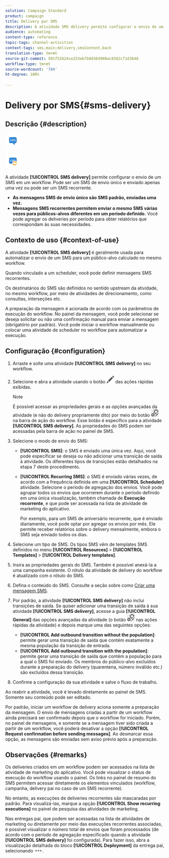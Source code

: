 ```yaml
---
solution: Campaign Standard
product: campaign
title: Delivery por SMS
description: A atividade SMS delivery permite configurar o envio de um único SMS de envio ou um SMS recorrente em um workflow.
audience: automating
content-type: reference
topic-tags: channel-activities
context-tags: sms,main;delivery,smsContent,back
translation-type: tm+mt
source-git-commit: 501f52624ce253eb7b0d36d908ac8502cf1d3b48
workflow-type: tm+mt
source-wordcount: '784'
ht-degree: 100%

---
```



# Delivery por SMS{#sms-delivery}

## Descrição {#description}

![](assets/sms.png)

![](assets/recurrentsms.png)

A atividade **[!UICONTROL SMS delivery]** permite configurar o envio de um SMS em um workflow. Pode ser um SMS de envio único e enviado apenas uma vez ou pode ser um SMS recorrente.

* **As mensagens SMS de envio único são SMS padrão, enviadas uma vez.**
* **Mensagens SMS recorrentes permitem enviar o mesmo SMS várias vezes para públicos-alvos diferentes em um período definido.** Você pode agregar os deliveries por período para obter relatórios que correspondam às suas necessidades.

## Contexto de uso {#context-of-use}

A atividade **[!UICONTROL SMS delivery]** é geralmente usada para automatizar o envio de um SMS para um público-alvo calculado no mesmo workflow.

Quando vinculado a um scheduler, você pode definir mensagens SMS recorrentes.

Os destinatários do SMS são definidos no sentido upstream da atividade, no mesmo workflow, por meio de atividades de direcionamento, como consultas, interseções etc.

A preparação da mensagem é acionada de acordo com os parâmetros de execução do workflow. No painel da mensagem, você pode selecionar se deseja solicitar ou não uma confirmação manual para enviar a mensagem (obrigatório por padrão). Você pode iniciar o workflow manualmente ou colocar uma atividade de scheduler no workflow para automatizar a execução.

## Configuração {#configuration}

1. Arraste e solte uma atividade **[!UICONTROL SMS delivery]** no seu workflow.
1. Selecione e abra a atividade usando o botão ![](assets/edit_darkgrey-24px.png) das ações rápidas exibidas.

   >[!NOTE]
   >
   >É possível acessar as propriedades gerais e as opções avançadas da atividade (e não do delivery propriamente dito) por meio do botão ![](assets/dlv_activity_params-24px.png) na barra de ação do workflow. Esse botão é específico para a atividade **[!UICONTROL SMS delivery]**. As propriedades do SMS podem ser acessadas pela barra de ação no painel de SMS.

1. Selecione o modo de envio do SMS:

   * **[!UICONTROL SMS]**: o SMS é enviado uma única vez. Aqui, você pode especificar se deseja ou não adicionar uma transição de saída à atividade. Os diferentes tipos de transições estão detalhados na etapa 7 deste procedimento.
   * **[!UICONTROL Recurring SMS]**: o SMS é enviado várias vezes, de acordo com a frequência definida em uma **[!UICONTROL Scheduler]** atividade. Selecione o período de agregação dos envios. Você pode agrupar todos os envios que ocorrerem durante o período definido em uma única visualização, também chamada de **Execução recorrente**, e que pode ser acessada na lista de atividade de marketing do aplicativo.

      Por exemplo, para um SMS de aniversário recorrente, que é enviado diariamente, você pode optar por agregar os envios por mês. Ele permite receber relatórios sobre o delivery mensalmente, embora o SMS seja enviado todos os dias.

1. Selecione um tipo de SMS. Os tipos SMS vêm de templates SMS definidos no menu **[!UICONTROL Resources]** > **[!UICONTROL Templates]** > **[!UICONTROL Delivery templates]**.
1. Insira as propriedades gerais do SMS. Também é possível anexá-la a uma campanha existente. O rótulo da atividade de delivery do workflow é atualizado com o rótulo do SMS.
1. Defina o conteúdo do SMS. Consulte a seção sobre como [Criar uma mensagem SMS](../../channels/using/creating-an-sms-message.md).
1. Por padrão, a atividade **[!UICONTROL SMS delivery]** não inclui transições de saída. Se quiser adicionar uma transição de saída à sua atividade **[!UICONTROL SMS delivery]**, acesse a guia **[!UICONTROL General]** das opções avançadas da atividade (o botão ![](assets/dlv_activity_params-24px.png) nas ações rápidas da atividade) e depois marque uma das seguintes opções:

   * **[!UICONTROL Add outbound transition without the population]**: permite gerar uma transição de saída que contém exatamente a mesma população da transição de entrada.
   * **[!UICONTROL Add outbound transition with the population]**: permite gerar uma transição de saída que contém a população para a qual o SMS foi enviado. Os membros do público-alvo excluídos durante a preparação do delivery (quarentena, número inválido etc.) são excluídos dessa transição.

1. Confirme a configuração da sua atividade e salve o fluxo de trabalho.

Ao reabrir a atividade, você é levado diretamente ao painel de SMS. Somente seu conteúdo pode ser editado.

Por padrão, iniciar um workflow de delivery aciona somente a preparação da mensagem. O envio de mensagens criadas a partir de um workflow ainda precisará ser confirmado depois que o workflow for iniciado. Porém, no painel de mensagens, e somente se a mensagem tiver sido criada a partir de um workflow, você poderá desativar a opção **[!UICONTROL Request confirmation before sending messages]**. Ao desmarcar essa opção, as mensagens são enviadas sem aviso prévio após a preparação.

## Observações {#remarks}

Os deliveries criados em um workflow podem ser acessados na lista de atividade de marketing do aplicativo. Você pode visualizar o status de execução do workflow usando o painel. Os links no painel de resumo do SMS permitem acessar diretamente os elementos vinculados (workflow, campanha, delivery pai no caso de um SMS recorrente).

No entanto, as execuções de deliveries recorrentes são mascaradas por padrão. Para visualizá-las, marque a opção **[!UICONTROL Show recurring executions]** no painel de pesquisa das atividades de marketing.

Nas entregas pai, que podem ser acessadas na lista de atividades de marketing ou diretamente por meio das execuções recorrentes associadas, é possível visualizar o número total de envios que foram processados (de acordo com o período de agregação especificado quando a atividade **[!UICONTROL SMS delivery]** foi configurada). Para fazer isso, abra a visualização detalhada do bloco **[!UICONTROL Deployment]** da entrega pai, selecionando ![](assets/wkf_dlv_detail_button.png).
